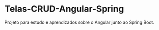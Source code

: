 # Telas-CRUD-Angular-Spring
Projeto para estudo e aprendizados sobre o Angular junto ao Spring Boot.
